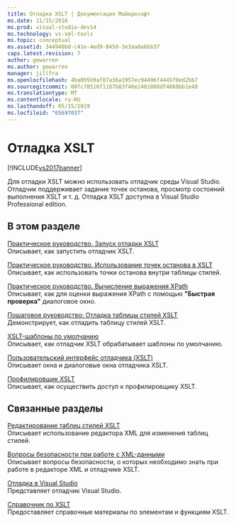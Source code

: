 ```yaml
---
title: Отладка XSLT | Документация Майкрософт
ms.date: 11/15/2016
ms.prod: visual-studio-dev14
ms.technology: vs-xml-tools
ms.topic: conceptual
ms.assetid: 344940bd-c41e-4ed9-8458-3e3aa8e6bb37
caps.latest.revision: 7
author: gewarren
ms.author: gewarren
manager: jillfra
ms.openlocfilehash: 4ba095b9af87a36a1957ec94496f4445f0ed2bb7
ms.sourcegitcommit: 08fc78516f1107b83f46e2401888df4868bb1e40
ms.translationtype: MT
ms.contentlocale: ru-RU
ms.lasthandoff: 05/15/2019
ms.locfileid: "65697037"
---
```

# <a name="debug-xslt"></a>Отладка XSLT
[!INCLUDE[vs2017banner](../includes/vs2017banner.md)]

Для отладки XSLT можно использовать отладчик среды Visual Studio. Отладчик поддерживает задание точек останова, просмотр состояний выполнения XSLT и т. д. Отладка XSLT доступна в Visual Studio Professional edition.  
  
## <a name="in-this-section"></a>В этом разделе
  
 [Практическое руководство. Запуск отладки XSLT](../xml-tools/how-to-start-debugging-xslt.md)  
 Описывает, как запустить отладчик XSLT.  
  
 [Практическое руководство. Использование точек останова в XSLT](../xml-tools/how-to-use-breakpoints-with-xslt.md)  
 Описывает, как использовать точки останова внутри таблицы стилей.  
  
 [Практическое руководство. Вычисление выражения XPath](../xml-tools/how-to-evaluate-an-xpath-expression.md)  
 Описывает, как для оценки выражения XPath с помощью **"Быстрая проверка"** диалоговое окно.  
  
 [Пошаговое руководство: Отладка таблицы стилей XSLT](../xml-tools/walkthrough-debug-an-xslt-style-sheet.md)  
 Демонстрирует, как отладить таблицу стилей XSLT.  
  
 [XSLT-шаблоны по умолчанию](../xml-tools/xslt-default-templates.md)  
 Описывает, как отладчик XSLT обрабатывает шаблоны по умолчанию.  
  
 [Пользовательский интерфейс отладчика (XSLT)](../xml-tools/debugger-user-interface-xslt.md)  
 Описывает окна и диалоговые окна отладчика XSLT.  
  
 [Профилировщик XSLT](../xml-tools/xslt-profiler.md)  
 Описывает, как осуществить доступ к профилировщику XSLT.  
  
## <a name="related-sections"></a>Связанные разделы  
 [Редактирование таблиц стилей XSLT](../xml-tools/editing-xslt-style-sheets.md)  
 Описывает использование редактора XML для изменения таблиц стилей.  
  
 [Вопросы безопасности при работе с XML-данными](../xml-tools/security-considerations-when-working-with-xml-data.md)  
 Описывает вопросы безопасности, о которых необходимо знать при работе в редакторе XML и отладчике XSLT.  
  
 [Отладка в Visual Studio](../debugger/debugging-in-visual-studio.md)  
 Представляет отладчик Visual Studio.  
  
 [Справочник по XSLT](https://msdn.microsoft.com/678bcd68-cbbb-4be5-9dd2-40f94488a1cf)  
 Предоставляет справочные материалы по элементам и функциям XSLT.
